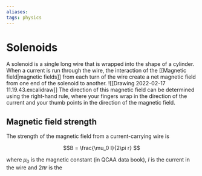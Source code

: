 ```yaml
---
aliases: 
tags: physics
---
```

# Solenoids

A solenoid is a single long wire that is wrapped into the shape of a cylinder. When a current is run through the wire, the interaction of the [[Magnetic field|magnetic fields]] from each turn of the wire create a net magnetic field from one end of the solenoid to another. 
![[Drawing 2022-02-17 11.19.43.excalidraw]]
The direction of this magnetic field can be determined using the right-hand rule, where your fingers wrap in the direction of the current and your thumb points in the direction of the magnetic field.

## Magnetic field strength

The strength of the magnetic field from a current-carrying wire is

$$B = \frac{\mu_0 I}{2\pi r} $$

where $\mu_0$ is the magnetic constant (in QCAA data book), $I$ is the current in the wire and $2\pi r$ is the
